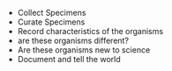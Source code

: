 - Collect Specimens
- Curate Specimens
- Record characteristics of the organisms
- are these organisms different?
- Are these organisms new to science
- Document and tell the world